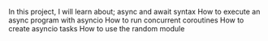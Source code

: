 In this project, I will learn about;
async and await syntax
How to execute an async program with asyncio
How to run concurrent coroutines
How to create asyncio tasks
How to use the random module